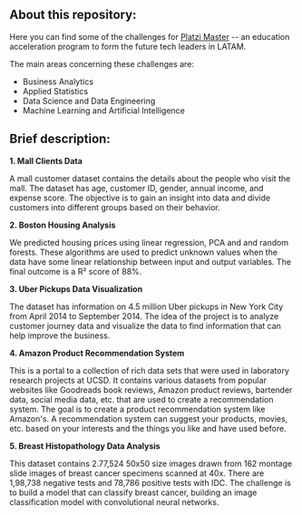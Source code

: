 <h2> About this repository: </h2>

Here you can find some of the challenges for [Platzi Master](https://platzi.com/blog/que-es-platzi-master/) -- an education acceleration program to form the future tech leaders in LATAM.

The main areas concerning these challenges are:

- Business Analytics
- Applied Statistics
- Data Science and Data Engineering
- Machine Learning and Artificial Intelligence

<h2> Brief description: </h2>

**1. Mall Clients Data**

A mall customer dataset contains the details about the people who visit the mall. The dataset has age, customer ID, gender, annual income, and expense score. The objective is to gain an insight into data and divide customers into different groups based on their behavior.

**2. Boston Housing Analysis**

We predicted housing prices using linear regression, PCA and and random forests. These algorithms are used to predict unknown values when the data have some linear relationship between input and output variables. The final outcome is a R² score of 88%.

**3. Uber Pickups Data Visualization**

The dataset has information on 4.5 million Uber pickups in New York City from April 2014 to September 2014. The idea of the project is to analyze customer journey data and visualize the data to find information that can help improve the business.

**4. Amazon Product Recommendation System**

This is a portal to a collection of rich data sets that were used in laboratory research projects at UCSD. It contains various datasets from popular websites like Goodreads book reviews, Amazon product reviews, bartender data, social media data, etc. that are used to create a recommendation system. The goal is to create a product recommendation system like Amazon's. A recommendation system can suggest your products, movies, etc. based on your interests and the things you like and have used before.

**5. Breast Histopathology Data Analysis**

This dataset contains 2.77,524 50x50 size images drawn from 162 montage slide images of breast cancer specimens scanned at 40x. There are 1,98,738 negative tests and 78,786 positive tests with IDC. The challenge is to build a model that can classify breast cancer, building an image classification model with convolutional neural networks.

